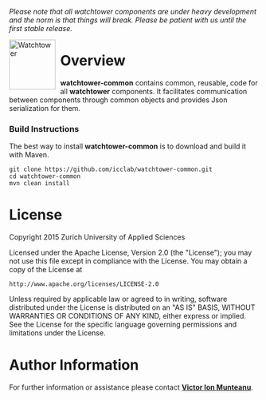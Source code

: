 *Please note that all watchtower components are under heavy development and the norm is that things will break. Please be patient with us until the first stable release.*

<div style="float: left; padding-right: 10px">
	<img src="https://raw.github.com/nemros/watchtower-common/master/watchtower.png" width="92.66" height="100" alt="Watchtower" title="Watchtower">
</div>

# Overview

**watchtower-common** contains common, reusable, code for all **watchtower** components. It facilitates communication between components through common objects and provides Json serialization for them.

### Build Instructions

The best way to install **watchtower-common** is to download and build it with Maven.

```
git clone https://github.com/icclab/watchtower-common.git
cd watchtower-common
mvn clean install
```

# License

Copyright 2015 Zurich University of Applied Sciences

Licensed under the Apache License, Version 2.0 (the "License");
you may not use this file except in compliance with the License.
You may obtain a copy of the License at

    http://www.apache.org/licenses/LICENSE-2.0
    
Unless required by applicable law or agreed to in writing, software
distributed under the License is distributed on an "AS IS" BASIS,
WITHOUT WARRANTIES OR CONDITIONS OF ANY KIND, either express or
implied.
See the License for the specific language governing permissions and
limitations under the License.

# Author Information

For further information or assistance please contact [**Victor Ion Munteanu**](https://github.com/nemros).